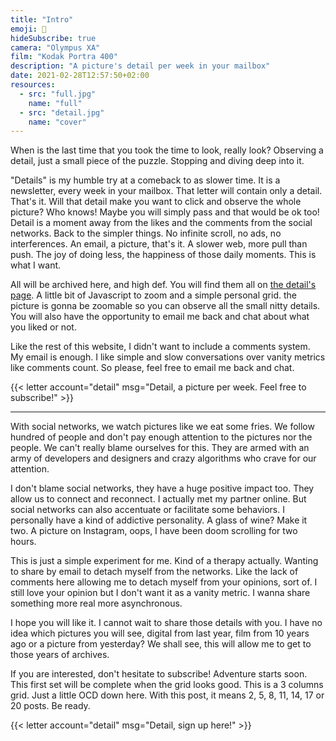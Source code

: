 ```yaml
---
title: "Intro"
emoji: 👀
hideSubscribe: true
camera: "Olympus XA"
film: "Kodak Portra 400"
description: "A picture's detail per week in your mailbox"
date: 2021-02-28T12:57:50+02:00
resources:
  - src: "full.jpg"
    name: "full"
  - src: "detail.jpg"
    name: "cover"
---
```


When is the last time that you took the time to look, really look? Observing a detail, just a small piece of the puzzle. Stopping and diving deep into it.

"Details" is my humble try at a comeback to as slower time. It is a newsletter, every week in your mailbox. That letter will contain only a detail. That's it. Will that detail make you want to click and observe the whole picture? Who knows! Maybe you will simply pass and that would be ok too! Detail is a moment away from the likes and the comments from the social networks. Back to the simpler things. No infinite scroll, no ads, no interferences. An email, a picture, that's it.
A slower web, more pull than push. The joy of doing less, the happiness of those daily moments. This is what I want.

All will be archived here, and high def. You will find them all on [the detail's page](/en/details). A little bit of Javascript to zoom and a simple personal grid. the picture is gonna be zoomable so you can observe all the small nitty details. You will also have the opportunity to email me back and chat about what you liked or not.

Like the rest of this website, I didn't want to include a comments system. My email is enough. I like simple and slow conversations over vanity metrics like comments count. So please, feel free to email me back and chat.

{{< letter account="detail" msg="Detail, a picture per week. Feel free to subscribe!" >}}

***

With social networks, we watch pictures like we eat some fries. We follow hundred of people and don't pay enough attention to the pictures nor the people. We can't really blame ourselves for this. They are armed with an army of developers and designers and crazy algorithms who crave for our attention. 

I don't blame social networks, they have a huge positive impact too. They allow us to connect and reconnect. I actually met my partner online. But social networks can also accentuate or facilitate some behaviors. I personally have a kind of addictive personality. A glass of wine? Make it two. A picture on Instagram, oops, I have been doom scrolling for two hours.

This is just a simple experiment for me. Kind of a therapy actually. Wanting to share by email to detach myself from the networks. Like the lack of comments here allowing me to detach myself from your opinions, sort of. I still love your opinion but I don't want it as a vanity metric. I wanna share something more real more asynchronous.

I hope you will like it. I cannot wait to share those details with you. I have no idea which pictures you will see, digital from last year, film from 10 years ago or a picture from yesterday? We shall see, this will allow me to get to those years of archives.

If you are interested, don't hesitate to subscribe! Adventure starts soon. This first set will be complete when the grid looks good. This is a 3 columns grid. Just a little OCD down here. With this post, it means 2, 5, 8, 11, 14, 17 or 20 posts. Be ready.

{{< letter account="detail" msg="Detail, sign up here!" >}}
